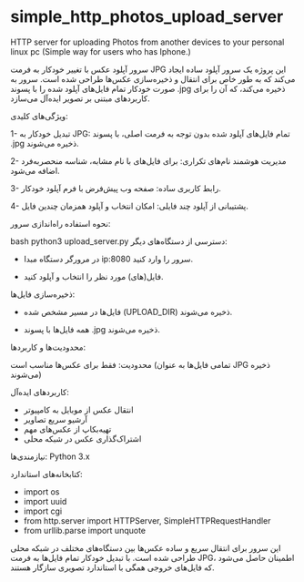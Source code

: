 # simple_http_photos_upload_server
HTTP server for uploading Photos from another devices to your personal linux pc (Simple way for users who has Iphone.)

سرور آپلود عکس با تغییر خودکار به فرمت JPG
این پروژه یک سرور آپلود ساده ایجاد می‌کند که به طور خاص برای انتقال و ذخیره‌سازی عکس‌ها طراحی شده است. سرور به صورت خودکار تمام فایل‌های آپلود شده را با پسوند .jpg ذخیره می‌کند، که آن را برای کاربردهای مبتنی بر تصویر ایده‌آل می‌سازد.

ویژگی‌های کلیدی:

1- تبدیل خودکار به JPG:
تمام فایل‌های آپلود شده بدون توجه به فرمت اصلی، با پسوند .jpg ذخیره می‌شوند.

2- مدیریت هوشمند نام‌های تکراری:
برای فایل‌های با نام مشابه، شناسه منحصربه‌فرد اضافه می‌شود.

3- رابط کاربری ساده:
صفحه وب پیش‌فرض با فرم آپلود خودکار.

4- پشتیبانی از آپلود چند فایلی:
امکان انتخاب و آپلود همزمان چندین فایل.


نحوه استفاده
راه‌اندازی سرور:

bash
python3 upload_server.py
دسترسی از دستگاه‌های دیگر:

- در مرورگر دستگاه مبدا ip:8080 سرور را وارد کنید.

- فایل(های) مورد نظر را انتخاب و آپلود کنید.

ذخیره‌سازی فایل‌ها:

- فایل‌ها در مسیر مشخص شده (UPLOAD_DIR) ذخیره می‌شوند.

- همه فایل‌ها با پسوند .jpg ذخیره می‌شوند.

محدودیت‌ها و کاربردها:

محدودیت:
فقط برای عکس‌ها مناسب است (تمامی فایل‌ها به عنوان JPG ذخیره می‌شوند)

کاربردهای ایده‌آل:
- انتقال عکس از موبایل به کامپیوتر
- آرشیو سریع تصاویر
- تهیه‌بکاپ از عکس‌های مهم
- اشتراک‌گذاری عکس در شبکه محلی

نیازمندی‌ها:
Python 3.x

کتابخانه‌های استاندارد:
- import os
- import uuid
- import cgi
- from http.server import HTTPServer, SimpleHTTPRequestHandler
- from urllib.parse import unquote


این سرور برای انتقال سریع و ساده عکس‌ها بین دستگاه‌های مختلف در شبکه محلی طراحی شده است. با تبدیل خودکار تمام فایل‌ها به فرمت JPG، اطمینان حاصل می‌شود که فایل‌های خروجی همگی با استاندارد تصویری سازگار هستند.

